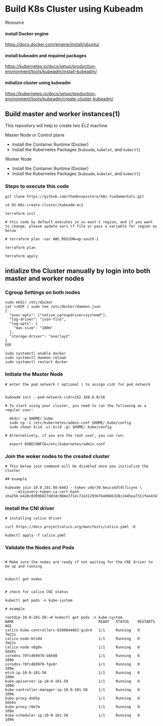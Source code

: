 # Build K8s Cluster using Kubeadm

Resource 

#### install Docker engine

https://docs.docker.com/engine/install/ubuntu/

#### install kubeadm and required packages 

https://kubernetes.io/docs/setup/production-environment/tools/kubeadm/install-kubeadm/

#### initialize cluster using kubeadm

https://kubernetes.io/docs/setup/production-environment/tools/kubeadm/create-cluster-kubeadm/

## Build master and worker instances(1)

This repository will help to create two Ec2 machine

Master Node or Control plane

- Install the Container Runtime (Docker)
- Install the Kubernetes Packages (`kubeadm`, `kubelet`, and `kubectl`)

Worker Node

- Install the Container Runtime (Docker)
- Install the Kubernetes Packages (`kubeadm`, `kubelet`, and `kubectl`)

### Steps to execute this code

```
git clone https://github.com/thedevopsstore/k8s-fundamentals.git

cd 02-K8s-create-cluster/kubeadm-ec2

terraform init

# this code by default executes in us-east-1 region, and if you want to change, please update vars.tf file or pass a variable for region as below

# terraform plan -var AWS_REGION=ap-south-1

terraform plan

terraform apply
```

## intialize the Cluster manually by login into both master and worker nodes

### Cgroup Settings on both nodes


```
sudo mkdir /etc/docker
cat <<EOF | sudo tee /etc/docker/daemon.json
{
  "exec-opts": ["native.cgroupdriver=systemd"],
  "log-driver": "json-file",
  "log-opts": {
    "max-size": "100m"
  },
  "storage-driver": "overlay2"
}
EOF

sudo systemctl enable docker
sudo systemctl daemon-reload
sudo systemctl restart docker

```
### Initiate the Master Node

```
# enter the pod network ( optional ) to assign cidr for pod network


kubeadm init --pod-network-cidr=192.168.0.0/16

# To start using your cluster, you need to run the following as a regular user:

  mkdir -p $HOME/.kube
  sudo cp -i /etc/kubernetes/admin.conf $HOME/.kube/config
  sudo chown $(id -u):$(id -g) $HOME/.kube/config

# Alternatively, if you are the root user, you can run:

  export KUBECONFIG=/etc/kubernetes/admin.conf

```
### Join the woker nodes to the created cluster

```
# This below join command will be disabled once you initialize the cluster

## example 

kubeadm join 10.0.101.50:6443 --token u4br39.6eucsm3t4l7icyno \
	--discovery-token-ca-cert-hash sha256:e428c0209b827dd3dc984e3714c72a31293b7b4d6bb328c2445ea7311fee4341 

```

### install the CNI driver

```
# installing calico driver

curl https://docs.projectcalico.org/manifests/calico.yaml -O

kubectl apply -f calico.yaml

```

### Validate the Nodes and Pods

```

# Make sure the nodes are ready if not waiting for the CNI driver to be up and running


kubectl get nodes 


# check for calico CNI status

kubectl get pods -n kube-system

# example

root@ip-10-0-101-50:~# kubectl get pods -n kube-system
NAME                                       READY   STATUS    RESTARTS   AGE
calico-kube-controllers-65898446b5-gcdr4   1/1     Running   0          7m22s
calico-node-bts84                          1/1     Running   0          7m22s
calico-node-v8g8x                          1/1     Running   0          5m58s
coredns-78fcd69978-b6k98                   1/1     Running   0          109m
coredns-78fcd69978-fgx8r                   1/1     Running   0          109m
etcd-ip-10-0-101-50                        1/1     Running   0          109m
kube-apiserver-ip-10-0-101-50              1/1     Running   0          109m
kube-controller-manager-ip-10-0-101-50     1/1     Running   0          109m
kube-proxy-dnkhp                           1/1     Running   0          5m58s
kube-proxy-r6m7m                           1/1     Running   0          109m
kube-scheduler-ip-10-0-101-50              1/1     Running   0          109m

```






